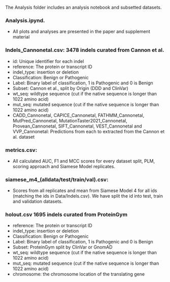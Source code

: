 The Analysis folder includes an analysis notebook and subsetted datasets.

### Analysis.ipynd.
* All plots and analyses are presented in the paper and supplement material

### Indels_Cannonetal.csv: 3478 indels curated from Cannon et al. 
* id: Unique identifier for each indel
* reference: The protein or transcript ID 
* indel_type: insertion or deletion
* Classification: Benign or Pathogenic 
* Label: Binary label of classification, 1 is Pathogenic and 0 is Benign
* Subset: Cannon et al., split by Origin (DDD and ClinVar)
* wt_seq: wildtype sequence (cut if the native sequence is longer than 1022 amino acid)
* mut_seq: mutated sequence (cut if the native sequence is longer than 1022 amino acid)
* CADD_Cannonetal, CAPICE_Cannonetal, FATHMM_Cannonetal, MutPred_Cannonetal, MutationTaster2021_Cannonetal, Provean_Cannonetal, SIFT_Cannonetal, VEST_Cannonetal and VVP_Cannonetal: Predictions from each to extracted from the Cannon et al. dataset

### metrics.csv: 
* All calculated AUC, F1 and MCC scores for every dataset split, PLM, scoring approach and Siamese Model replicates.


### siamese_m4_(alldata/test/train/val).csv: 
* Scores from all replicates and mean from Siamese Model 4 for all ids (matching the ids in Data/Indels.csv). We have split the id into test, train and validation datasets. 

### holout.csv 1695 indels curated from ProteinGym
* reference: The protein or transcript ID 
* indel_type: insertion or deletion
* Classification: Benign or Pathogenic 
* Label: Binary label of classification, 1 is Pathogenic and 0 is Benign
* Subset: ProteinGym split by ClinVar or GnomAD
* wt_seq: wildtype sequence (cut if the native sequence is longer than 1022 amino acid)
* mut_seq: mutated sequence (cut if the native sequence is longer than 1022 amino acid)
* chromosome: the chromosome location of the translating gene